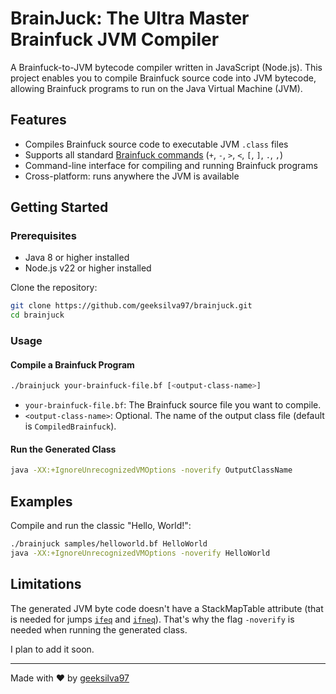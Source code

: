 # BrainJuck: The Ultra Master Brainfuck JVM Compiler

A Brainfuck-to-JVM bytecode compiler written in JavaScript (Node.js). This project enables you to compile Brainfuck source code into JVM bytecode, allowing Brainfuck programs to run on the Java Virtual Machine (JVM).

## Features

- Compiles Brainfuck source code to executable JVM `.class` files
- Supports all standard [Brainfuck commands](https://github.com/sunjay/brainfuck/blob/master/brainfuck.md) (`+`, `-`, `>`, `<`, `[`, `]`, `.`, `,`)
- Command-line interface for compiling and running Brainfuck programs
- Cross-platform: runs anywhere the JVM is available

## Getting Started

### Prerequisites

- Java 8 or higher installed
- Node.js v22 or higher installed

Clone the repository:

```sh
git clone https://github.com/geeksilva97/brainjuck.git
cd brainjuck
```

### Usage

#### Compile a Brainfuck Program

```sh
./brainjuck your-brainfuck-file.bf [<output-class-name>]
```

- `your-brainfuck-file.bf`: The Brainfuck source file you want to compile.
- `<output-class-name>`: Optional. The name of the output class file (default is `CompiledBrainfuck`).


#### Run the Generated Class

```sh
java -XX:+IgnoreUnrecognizedVMOptions -noverify OutputClassName
```

## Examples

Compile and run the classic "Hello, World!":

```sh
./brainjuck samples/helloworld.bf HelloWorld
java -XX:+IgnoreUnrecognizedVMOptions -noverify HelloWorld
```

## Limitations

The generated JVM byte code doesn't have a StackMapTable attribute (that is needed for jumps [`ifeq`][] and [`ifneq`][]). That's why the flag `-noverify` is needed when running the generated class.

I plan to add it soon.

[`ifeq`]: https://docs.oracle.com/javase/specs/jvms/se21/html/jvms-6.html#jvms-6.5.if_cond
[`ifneq`]: https://docs.oracle.com/javase/specs/jvms/se21/html/jvms-6.html#jvms-6.5.if_cond

---

Made with ❤️ by [geeksilva97](https://github.com/geeksilva97)
